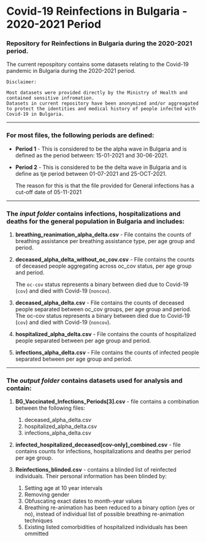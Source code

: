# Covid-19 Reinfections in Bulgaria - 2020-2021 Period

 ### Repository for Reinfections in Bulgaria during the 2020-2021 period.

The current repospitory contains some datasets relating to the Covid-19 pandemic in Bulgaria during the 2020-2021 period.

`Disclaimer:`
````
Most datasets were provided directly by the Ministry of Health and contained sensitive infromation.
Datasets in current repository have been anonymized and/or aggreagated to protect the identities and medical history of people infected with Covid-19 in Bulgaria.
````
****

### For most files, the following periods are defined:

* **Period 1** - This is considered to be the alpha wave in Bulgaria and is defined as the period between: 15-01-2021 and 30-06-2021.

* **Period 2** - This is considered to be the delta wave in Bulgaria and is define as tje period between 01-07-2021 and 25-OCT-2021.

    The reason for this is that the file provided for General infections has a cut-off date of 05-11-2021

****

### The *input folder* contains infections, hospitalizations and deaths for the general population in Bulgaria and includes:
 

1. **breathing_reanimation_alpha_delta.csv** - File contains the counts of breathing assistance per breathing assistance type, per age group and period.
2. **deceased_alpha_delta_without_oc_cov.csv** - File contains the counts of deceased people aggregating across oc_cov status, per age group and period.

    The ``oc-cov`` status represents a binary between died due to Covid-19 (``cov``) and died with Covid-19 (``noncov``).

3. **deceased_alpha_delta.csv** - File contains the counts of deceased people separated between oc_cov groups, per age group and period.
The oc-cov status represents a binary between died due to Covid-19 (``cov``) and died with Covid-19 (``noncov``).
4. **hospitalized_alpha_delta.csv** - File contains the counts of hospitalized people separated between per age group and period.
5. **infections_alpha_delta.csv** - File contains the counts of infected people separated between per age group and period.

****
### The *output folder* contains datasets used for analysis and contain:

1. **BG_Vaccinated_Infections_Periods[3].csv** - file contains a combination between the following files:
   1. deceased_alpha_delta.csv
   2. hospitalized_alpha_delta.csv
   3. infections_alpha_delta.csv

2. **infected_hospitalized_deceased[cov-only]_combined.csv** - file contains counts for infections, hospitalizations and deaths per period per age group.

3. **Reinfections_blinded.csv** - contains a blinded list of reinfected individuals. Their personal information has been blinded by:
   1. Setting age at 10 year intervals
   2. Removing gender
   3. Obfuscating exact dates to month-year values
   4. Breathing re-animation has been reduced to a binary option (yes or no), instead of individual list of possible breathing re-animation techniques
   5. Existing listed comorbidities of hospitalized individuals has been ommitted